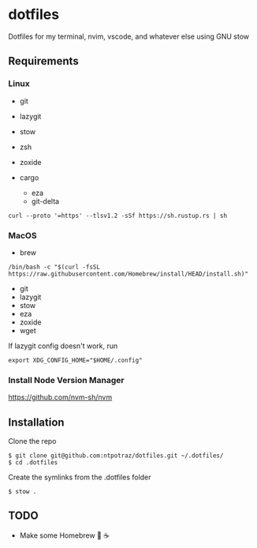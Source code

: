 # dotfiles

Dotfiles for my terminal, nvim, vscode, and whatever else using GNU stow

## Requirements

### Linux

- git
- lazygit
- stow
- zsh
- zoxide

- cargo
  - eza
  - git-delta

```
curl --proto '=https' --tlsv1.2 -sSf https://sh.rustup.rs | sh
```

### MacOS

- brew

```
/bin/bash -c "$(curl -fsSL https://raw.githubusercontent.com/Homebrew/install/HEAD/install.sh)"
```

- git
- lazygit
- stow
- eza
- zoxide
- wget

If lazygit config doesn't work, run

```
export XDG_CONFIG_HOME="$HOME/.config"
```

### Install Node Version Manager

https://github.com/nvm-sh/nvm

## Installation

Clone the repo

```
$ git clone git@github.com:ntpotraz/dotfiles.git ~/.dotfiles/
$ cd .dotfiles
```

Create the symlinks from the .dotfiles folder

```
$ stow .
```

## TODO

- Make some Homebrew 🤤 ☕️
